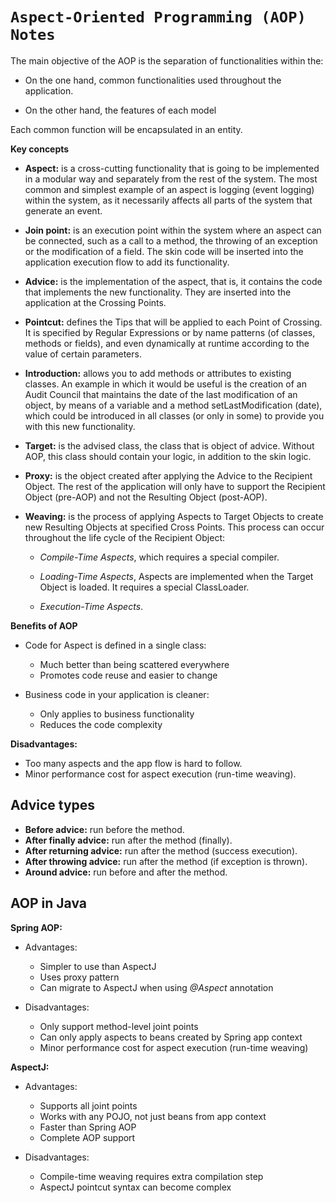 # **`Aspect-Oriented Programming (AOP) Notes`**

The main objective of the AOP is the separation of functionalities within the:

* On the one hand, common functionalities used throughout the application.

* On the other hand, the features of each model

Each common function will be encapsulated in an entity.

**Key concepts**

* **Aspect:** is a cross-cutting functionality that is going to be implemented in a modular
way and separately from the rest of the system. The most common and simplest example of an
aspect is logging (event logging) within the system, as it necessarily affects all parts of
the system that generate an event.

* **Join point:** is an execution point within the system where an aspect can be connected,
such as a call to a method, the throwing of an exception or the modification of a field. The 
skin code will be inserted into the application execution flow to add its functionality.

* **Advice:** is the implementation of the aspect, that is, it contains the code that implements
the new functionality. They are inserted into the application at the Crossing Points.

* **Pointcut:** defines the Tips that will be applied to each Point of Crossing. It is 
specified by Regular Expressions or by name patterns (of classes, methods or fields), and
even dynamically at runtime according to the value of certain parameters.

* **Introduction:** allows you to add methods or attributes to existing classes. An example 
in which it would be useful is the creation of an Audit Council that maintains the date of
the last modification of an object, by means of a variable and a method setLastModification 
(date), which could be introduced in all classes (or only in some) to provide you with this 
new functionality.

* **Target:** is the advised class, the class that is object of advice. Without AOP, this
class should contain your logic, in addition to the skin logic.

* **Proxy:** is the object created after applying the Advice to the Recipient Object. The rest
of the application will only have to support the Recipient Object (pre-AOP) and not the
Resulting Object (post-AOP).

* **Weaving:** is the process of applying Aspects to Target Objects to create new Resulting
Objects at specified Cross Points. This process can occur throughout the life cycle of the 
Recipient Object:

  - _Compile-Time Aspects_, which requires a special compiler.
  
  - _Loading-Time Aspects_, Aspects are implemented when the Target Object is loaded. It 
  requires a special ClassLoader.
  
  - _Execution-Time Aspects_.


**Benefits of AOP**

* Code for Aspect is defined in a single class:
  - Much better than being scattered everywhere
  - Promotes code reuse and easier to change
  
* Business code in your application is cleaner:
  - Only applies to business functionality
  - Reduces the code complexity
  
**Disadvantages:**

* Too many aspects and the app flow is hard to follow.
* Minor performance cost for aspect execution (run-time weaving).

## Advice types

* **Before advice:** run before the method. 
* **After finally advice:** run after the method (finally). 
* **After returning advice:** run after the method (success execution).
* **After throwing advice:** run after the method (if exception is thrown). 
* **Around advice:** run before and after the method. 

## AOP in Java

**Spring AOP:**

* Advantages:
    - Simpler to use than AspectJ
    - Uses proxy pattern
    - Can migrate to AspectJ when using _@Aspect_ annotation

* Disadvantages:
    - Only support method-level joint points
    - Can only apply aspects to beans created by Spring app context
    - Minor performance cost for aspect execution (run-time weaving)

**AspectJ:**

* Advantages:
  - Supports all joint points
  - Works with any POJO, not just beans from app context
  - Faster than Spring AOP
  - Complete AOP support

* Disadvantages:
  - Compile-time weaving requires extra compilation step
  - AspectJ pointcut syntax can become complex